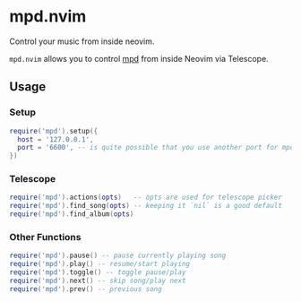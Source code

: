# mpd.nvim
Control your music from inside neovim.

`mpd.nvim` allows you to control [mpd](https://www.musicpd.org/) from inside Neovim via Telescope.

## Usage
### Setup
```lua
require('mpd').setup({
  host = '127.0.0.1',
  port = '6600', -- is quite possible that you use another port for mpd
})
```

### Telescope
```lua
require('mpd').actions(opts)   -- opts are used for telescope picker
require('mpd').find_song(opts) -- keeping it `nil` is a good default
require('mpd').find_album(opts)
```

### Other Functions
```lua
require('mpd').pause() -- pause currently playing song
require('mpd').play() -- resume/start playing
require('mpd').toggle() -- toggle pause/play
require('mpd').next() -- skip song/play next
require('mpd').prev() -- previous song
```
